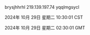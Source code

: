 brysjhhrhl 219.139.197.74 yqqlmgsycl

2024年 10月 29日 星期二 10:30:01 CST

2024年 10月 29日 星期二 02:30:01 GMT
